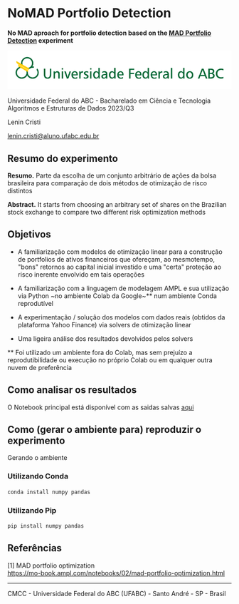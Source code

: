 # NoMAD Portfolio Detection

**No MAD aproach for portfolio detection based on the [MAD Portfolio Detection](https://mo-book.ampl.com/notebooks/02/mad-portfolio-optimization.html) experiment**

![UFABC Logo](assets/logotipo-ufabc-extenso.png)

Universidade Federal do ABC - Bacharelado em Ciência e Tecnologia Algoritmos e Estruturas de Dados 2023/Q3

Lenin Cristi

lenin.cristi@aluno.ufabc.edu.br

## Resumo do experimento

**Resumo.** Parte da escolha de um conjunto arbitrário de ações da bolsa brasileira para comparação de dois métodos de otimização de risco distintos

**Abstract.** It starts from choosing an arbitrary set of shares on the Brazilian stock exchange to compare two different risk optimization methods

## Objetivos

* A familiarização com modelos de otimização linear para a construção de portfolios de ativos financeiros que ofereçam,
ao mesmotempo, "bons" retornos ao capital inicial investido e uma "certa" proteção ao risco inerente envolvido em tais operações

* A familiarização com a linguagem de modelagem AMPL e sua utilização via Python ~no ambiente Colab da Google~** num ambiente Conda reprodutível

* A experimentação / solução dos modelos com dados reais (obtidos da plataforma Yahoo Finance) via solvers de otimização linear

* Uma ligeira análise dos resultados devolvidos pelos solvers

** Foi utilizado um ambiente fora do Colab, mas sem prejuízo a reprodutibilidade ou execução no próprio Colab ou em qualquer outra nuvem de preferência

## Como analisar os resultados

O Notebook principal está disponível com as saidas salvas [aqui]()

## Como (gerar o ambiente para) reproduzir o experimento

Gerando o ambiente

### Utilizando Conda

```bash
conda install numpy pandas
```

### Utilizando Pip

```bash
pip install numpy pandas
```


## Referências

[1] MAD portfolio optimization<br>
https://mo-book.ampl.com/notebooks/02/mad-portfolio-optimization.html

___

CMCC - Universidade Federal do ABC (UFABC) - Santo André - SP - Brasil
